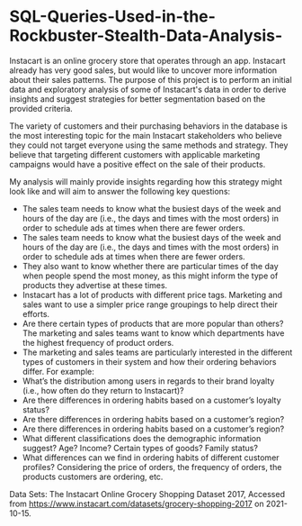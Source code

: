 # SQL-Queries-Used-in-the-Rockbuster-Stealth-Data-Analysis-

Instacart is an online grocery store that operates through an app. Instacart already has very good sales, but would like to uncover more information about their sales patterns. The purpose of this project is to perform an initial data and exploratory analysis of some of Instacart's data in order to derive insights and suggest strategies for better segmentation based on the provided criteria.

The variety of customers and their purchasing behaviors in the database is the most interesting topic for the main Instacart stakeholders who believe they could not target everyone using the same methods and strategy. They believe that targeting different customers with applicable marketing campaigns would have a positive effect on the sale of their products. 

My analysis will mainly provide insights regarding how this strategy might look like and will aim to answer the following key questions:
-  The sales team needs to know what the busiest days of the week and hours of the day
are (i.e., the days and times with the most orders) in order to schedule ads at times
when there are fewer orders.
-  The sales team needs to know what the busiest days of the week and hours of the day are (i.e., the days and times with the most orders) in order to schedule ads at times when there are fewer orders.
-  They also want to know whether there are particular times of the day when people spend the most money, as this might inform the type of products they advertise at these times.
-  Instacart has a lot of products with different price tags. Marketing and sales want to use a simpler price range groupings to help direct their efforts.
-  Are there certain types of products that are more popular than others? The marketing and sales teams want to know which departments have the highest frequency of product orders.
-  The marketing and sales teams are particularly interested in the different types of customers in their system and how their ordering behaviors differ. For example:
 - What’s the distribution among users in regards to their brand loyalty (i.e., how often do they return to Instacart)?
 - Are there differences in ordering habits based on a customer’s loyalty status?
 - Are there differences in ordering habits based on a customer’s region?
 - Are there differences in ordering habits based on a customer’s region?
 - What different classifications does the demographic information suggest? Age? Income? Certain types of goods? Family status?
 - What differences can we find in ordering habits of different customer profiles? Considering the price of orders, the frequency of orders, the products customers are ordering, etc.

Data Sets: The Instacart Online Grocery Shopping Dataset 2017, Accessed from https://www.instacart.com/datasets/grocery-shopping-2017 on 2021-10-15. 





